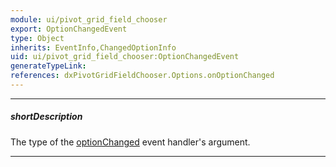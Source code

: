 ```yaml
---
module: ui/pivot_grid_field_chooser
export: OptionChangedEvent
type: Object
inherits: EventInfo,ChangedOptionInfo
uid: ui/pivot_grid_field_chooser:OptionChangedEvent
generateTypeLink: 
references: dxPivotGridFieldChooser.Options.onOptionChanged
---
```

---
##### shortDescription
The type of the [optionChanged]({basewidgetpath}/Events/#optionChanged) event handler's argument.

---
<!-- Description goes here -->